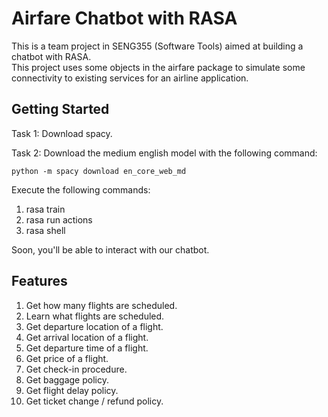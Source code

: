 # Airfare Chatbot with RASA

This is a team project in SENG355 (Software Tools) aimed at building a chatbot with RASA.  
This project uses some objects in the airfare package to simulate some connectivity to existing services for an airline 
application.

## Getting Started

Task 1: Download spacy.

Task 2: Download the medium english model with the following command:

```shell
python -m spacy download en_core_web_md
```

Execute the following commands:
1. rasa train
2. rasa run actions
3. rasa shell

Soon, you'll be able to interact with our chatbot.

## Features

1. Get how many flights are scheduled.
2. Learn what flights are scheduled.
3. Get departure location of a flight.
4. Get arrival location of a flight.
5. Get departure time of a flight.
6. Get price of a flight.
7. Get check-in procedure.
8. Get baggage policy.
9. Get flight delay policy.
10. Get ticket change / refund policy.